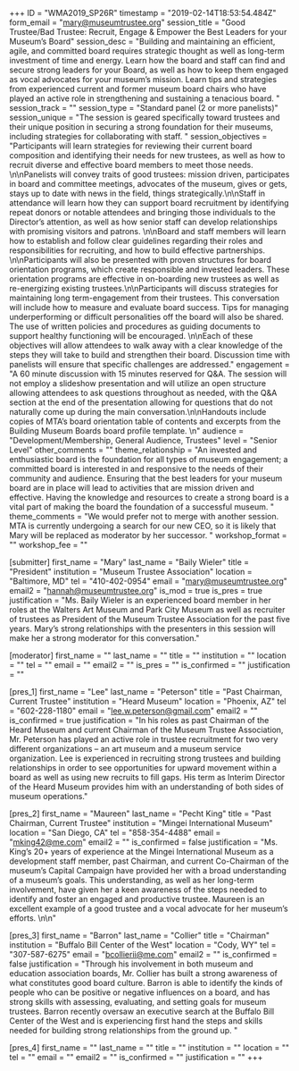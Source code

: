 +++
ID = "WMA2019_SP26R"
timestamp = "2019-02-14T18:53:54.484Z"
form_email = "mary@museumtrustee.org"
session_title = "Good Trustee/Bad Trustee: Recruit, Engage & Empower the Best Leaders for your Museum’s Board"
session_desc = "Building and maintaining an efficient, agile, and committed board requires strategic thought as well as long-term investment of time and energy. Learn how the board and staff can find and secure strong leaders for your Board, as well as how to keep them engaged as vocal advocates for your museum’s mission. Learn tips and strategies from experienced current and former museum board chairs who have played an active role in strengthening and sustaining a tenacious board. "
session_track = ""
session_type = "Standard panel (2 or more panelists)"
session_unique = "The session is geared specifically toward trustees and their unique position in securing a strong foundation for their museums, including strategies for collaborating with staff. "
session_objectives = "Participants will learn strategies for reviewing their current board composition and identifying their needs for new trustees, as well as how to recruit diverse and effective board members to meet those needs. \n\nPanelists will convey traits of good trustees: mission driven, participates in board and committee meetings, advocates of the museum, gives or gets, stays up to date with news in the field, things strategically.\n\nStaff in attendance will learn how they can support board recruitment by identifying repeat donors or notable attendees and bringing those individuals to the Director’s attention, as well as how senior staff can develop relationships with promising visitors and patrons. \n\nBoard and staff members will learn how to establish and follow clear guidelines regarding their roles and responsibilities for recruiting, and how to build effective partnerships.  \n\nParticipants will also be presented with proven structures for board orientation programs, which create responsible and invested leaders. These orientation programs are effective in on-boarding new trustees as well as re-energizing existing trustees.\n\nParticipants will discuss strategies for maintaining long term-engagement from their trustees. This conversation will include how to measure and evaluate board success. Tips for managing underperforming or difficult personalities off the board will also be shared. The use of written policies and procedures as guiding documents to support healthy functioning will be encouraged. \n\nEach of these objectives will allow attendees to walk away with a clear knowledge of the steps they will take to build and strengthen their board. Discussion time with panelists will ensure that specific challenges are addressed."
engagement = "A 60 minute discussion with 15 minutes reserved for Q&A. The session will not employ a slideshow presentation and will utilize an open structure allowing attendees to ask questions throughout as needed, with the Q&A section at the end of the presentation allowing for questions that do not naturally come up during the main conversation.\n\nHandouts include copies of MTA’s board orientation table of contents and excerpts from the Building Museum Boards board profile template. \n"
audience = "Development/Membership, General Audience, Trustees"
level = "Senior Level"
other_comments = ""
theme_relationship = "An invested and enthusiastic board is the foundation for all types of museum engagement; a committed board is interested in and responsive to the needs of their community and audience. Ensuring that the best leaders for your museum board are in place will lead to activities that are mission driven and effective. Having the knowledge and resources to create a strong board is a vital part of making the board the foundation of a successful museum.  "
theme_comments = "We would prefer not to merge with another session. MTA is currently undergoing a search for our new CEO, so it is likely that Mary will be replaced as moderator by her successor. "
workshop_format = ""
workshop_fee = ""

[submitter]
first_name = "Mary"
last_name = "Baily Wieler"
title = "President"
institution = "Museum Trustee Association"
location = "Baltimore, MD"
tel = "410-402-0954"
email = "mary@museumtrustee.org"
email2 = "hannah@museumtrustee.org"
is_mod = true
is_pres = true
justification = "Ms. Baily Wieler is an experienced board member in her roles at the Walters Art Museum and Park City Museum as well as recruiter of trustees as President of the Museum Trustee Association for the past five years. Mary’s strong relationships with the presenters in this session will make her a strong moderator for this conversation."

[moderator]
first_name = ""
last_name = ""
title = ""
institution = ""
location = ""
tel = ""
email = ""
email2 = ""
is_pres = ""
is_confirmed = ""
justification = ""

[pres_1]
first_name = "Lee"
last_name = "Peterson"
title = "Past Chairman, Current Trustee"
institution = "Heard Museum"
location = "Phoenix, AZ"
tel = "602-228-1180"
email = "lee.w.peterson@gmail.com"
email2 = ""
is_confirmed = true
justification = "In his roles as past Chairman of the Heard Museum and current Chairman of the Museum Trustee Association, Mr. Peterson has played an active role in trustee recruitment for two very different organizations – an art museum and a museum service organization. Lee is experienced in recruiting strong trustees and building relationships in order to see opportunities for upward movement within a board as well as using new recruits to fill gaps. His term as Interim Director of the Heard Museum provides him with an understanding of both sides of museum operations."

[pres_2]
first_name = "Maureen"
last_name = "Pecht King"
title = "Past Chairman, Current Trustee"
institution = "Mingei International Museum"
location = "San Diego, CA"
tel = "858-354-4488"
email = "mking42@me.com"
email2 = ""
is_confirmed = false
justification = "Ms. King’s 20+ years of experience at the Mingei International Museum as a development staff member, past Chairman, and current Co-Chairman of the museum’s Capital Campaign have provided her with a broad understanding of a museum’s goals. This understanding, as well as her long-term involvement, have given her a keen awareness of the steps needed to identify and foster an engaged and productive trustee. Maureen is an excellent example of a good trustee and a vocal advocate for her museum’s efforts. \n\n"

[pres_3]
first_name = "Barron"
last_name = "Collier"
title = "Chairman"
institution = "Buffalo Bill Center of the West"
location = "Cody, WY"
tel = "307-587-6275"
email = "bcollierii@me.com"
email2 = ""
is_confirmed = false
justification = "Through his involvement in both museum and education association boards, Mr. Collier has built a strong awareness of what constitutes good board culture. Barron is able to identify the kinds of people who can be positive or negative influences on a board, and has strong skills with assessing, evaluating, and setting goals for museum trustees. Barron recently oversaw an executive search at the Buffalo Bill Center of the West and is experiencing first hand the steps and skills needed for building strong relationships from the ground up. "

[pres_4]
first_name = ""
last_name = ""
title = ""
institution = ""
location = ""
tel = ""
email = ""
email2 = ""
is_confirmed = ""
justification = ""
+++
